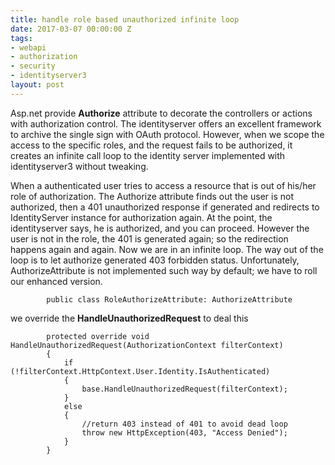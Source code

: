 ```yaml
---
title: handle role based unauthorized infinite loop
date: 2017-03-07 00:00:00 Z
tags:
- webapi
- authorization
- security
- identityserver3
layout: post
---
```


Asp.net provide **Authorize** attribute to decorate the controllers or actions with authorization control. The identityserver offers an excellent framework to archive the single sign with OAuth protocol. However, when we scope the access to the specific roles, and the request fails to be authorized, it creates an infinite call loop to the identity server implemented with identityserver3 without tweaking.

<!--more-->
When a authenticated user tries to access a resource that is out of his/her role of authorization. The Authorize attribute finds out the user is not authorized, then a 401 unauthorized response if generated and redirects to IdentityServer instance for authorization again. At the point, the identityserver says, he is authorized, and you can proceed. However the user is not in the role, the 401 is generated again; so the redirection happens again and again. Now we are in an infinite loop. The way out of the loop is to let authorize generated 403 forbidden status. Unfortunately, AuthorizeAttribute is not implemented
such way by default; we have to roll our enhanced version.

```
        public class RoleAuthorizeAttribute: AuthorizeAttribute
```

we override the **HandleUnauthorizedRequest** to deal this

```
        protected override void HandleUnauthorizedRequest(AuthorizationContext filterContext)
        {
            if (!filterContext.HttpContext.User.Identity.IsAuthenticated)
            {
                base.HandleUnauthorizedRequest(filterContext);
            }
            else
            {
                //return 403 instead of 401 to avoid dead loop
                throw new HttpException(403, "Access Denied");
            }
        }
```

